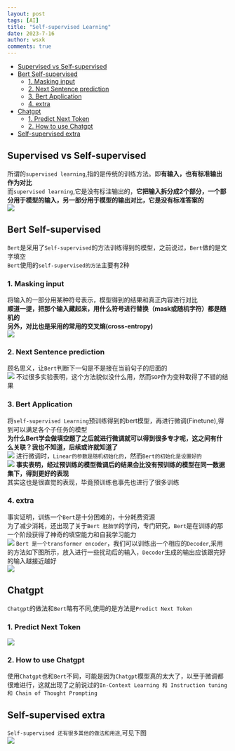 ```yaml
---
layout: post
tags: [AI]
title: "Self-supervised Learning"
date: 2023-7-16
author: wsxk
comments: true
---
```


- [Supervised vs Self-supervised](#supervised-vs-self-supervised)
- [Bert Self-supervised](#bert-self-supervised)
  - [1. Masking input](#1-masking-input)
  - [2. Next Sentence prediction](#2-next-sentence-prediction)
  - [3. Bert Application](#3-bert-application)
  - [4. extra](#4-extra)
- [Chatgpt](#chatgpt)
  - [1. Predict Next Token](#1-predict-next-token)
  - [2. How to use Chatgpt](#2-how-to-use-chatgpt)
- [Self-supervised extra](#self-supervised-extra)



## Supervised vs Self-supervised<br>
所谓的`supervised learning`,指的是传统的训练方法。即**有输入，也有标准输出作为对比**<br>
而`supervised learning`,它是没有标注输出的，**它把输入拆分成2个部分，一个部分用于模型的输入，另一部分用于模型的输出对比，它是没有标准答案的**<br>
![](https://raw.githubusercontent.com/wsxk/wsxk_pictures/main/2023-7-6/20230717135230.png)

## Bert Self-supervised<br>
`Bert`是采用了`Self-supervised`的方法训练得到的模型，之前说过，`Bert`做的是文字填空<br>
`Bert`使用的`self-supervised的方法`主要有2种<br>
### 1. Masking input<br>
将输入的一部分用某种符号表示，模型得到的结果和真正内容进行对比<br>
**顺道一提，把那个输入藏起来，用什么符号进行替换（mask或随机字符）都是随机的**<br>
**另外，对比也是采用的常用的交叉熵(cross-entropy)**<br>
![](https://raw.githubusercontent.com/wsxk/wsxk_pictures/main/2023-7-6/20230717154857.png)
### 2. Next Sentence prediction<br>
顾名思义，让`Bert`判断下一句是不是接在当前句子的后面的<br>
![](https://raw.githubusercontent.com/wsxk/wsxk_pictures/main/2023-7-6/20230717155241.png)
不过很多实验表明，这个方法貌似没什么用，然而`SOP`作为变种取得了不错的结果<br>

### 3. Bert Application<br>
将`self-supervised Learning`预训练得到的bert模型，再进行微调(Finetune),得到可以满足各个子任务的模型<br>
**为什么Bert学会做填空题了之后就进行微调就可以得到很多专才呢，这之间有什么关联？我也不知道，后续或许就知道了**<br>
![](https://raw.githubusercontent.com/wsxk/wsxk_pictures/main/2023-7-6/20230717155342.png)
进行微调时，`Linear的参数是随机初始化的`，然而`Bert的初始化是设置好的`<br>
![](https://raw.githubusercontent.com/wsxk/wsxk_pictures/main/2023-7-6/20230717155522.png)
**事实表明，经过预训练的模型微调后的结果会比没有预训练的模型在同一数据集下，得到更好的表现**<br>
其实这也是很直觉的表现，毕竟预训练也事先也进行了很多训练<br>

### 4. extra<br>
事实证明，训练一个`Bert`是十分困难的，十分耗费资源<br>
为了减少消耗，还出现了关于`Bert 胚胎学`的学问，专门研究，`Bert`是在训练的那一个阶段获得了神奇的填空能力和自我学习能力<br>
![](https://raw.githubusercontent.com/wsxk/wsxk_pictures/main/2023-7-6/20230717160022.png)
`Bert 是一个transformer encoder`，我们可以训练出一个相应的`Decoder`,采用的方法如下图所示，放入进行一些扰动后的输入，`Decoder`生成的输出应该跟完好的输入越接近越好<br>
![](https://raw.githubusercontent.com/wsxk/wsxk_pictures/main/2023-7-6/20230717160251.png)

## Chatgpt<br>
`Chatgpt`的做法和`Bert`略有不同,使用的是方法是`Predict Next Token`<br>
### 1. Predict Next Token<br>
![](https://raw.githubusercontent.com/wsxk/wsxk_pictures/main/2023-7-6/20230717160540.png)

### 2. How to use Chatgpt<br>
使用`Chatgpt`也和`Bert`不同，可能是因为`Chatgpt`模型真的太大了，以至于微调都很难进行，这就出现了之前说过的`In-Context Learning 和 Instruction tuning 和 Chain of Thought Prompting`<br>


## Self-supervised extra<br>
`Self-supervised 还有很多其他的做法和用途`,可见下图<br>
![](https://raw.githubusercontent.com/wsxk/wsxk_pictures/main/2023-7-6/20230717160832.png)